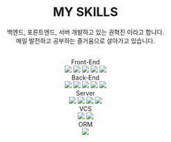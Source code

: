 <center>
<h1>MY SKILLS</h1>
<span> 백엔드, 포른트엔드, 서버 개발하고 있는 권혁진 이라고 합니다. <br>
매일 발전하고 공부하는 즐거움으로 살아가고 있습니다.</span><br><br>
<p>
Front-End<br>
<img src="https://img.shields.io/badge/HTML5-E34F26?style=for-the-badge&logo=HTML5&logoColor=white"/>
<img src="https://img.shields.io/badge/CSS3-1572B6?style=for-the-badge&logo=CSS3&logoColor=white"/>
<img src="https://img.shields.io/badge/JavaScript-F7DF1E?style=for-the-badge&logo=JavaScript&logoColor=white"/>
<img src="https://img.shields.io/badge/jquery-F7DF1E?style=for-the-badge&logo=jquery&logoColor=white"/>
<img src="https://img.shields.io/badge/eslint-4B32C3?style=for-the-badge&logo=eslint&logoColor=white"/>
<br>
Back-End<br>
<img src="https://img.shields.io/badge/Node.js-339933?style=for-the-badge&logo=Node.js&logoColor=white"/>
<img src="https://img.shields.io/badge/express-339933?style=for-the-badge&logo=express&logoColor=white"/>
<img src="https://img.shields.io/badge/npm-CB3837?style=for-the-badge&logo=npm&logoColor=white"/>
<img src="https://img.shields.io/badge/PHP-777BB4?style=for-the-badge&logo=PHP&logoColor=white"/>
<img src="https://img.shields.io/badge/MySQL-4479A1?style=for-the-badge&logo=MySQL&logoColor=white"/>
<br>
Server<br>
<img src="https://img.shields.io/badge/Amazon AWS-232F3E?style=for-the-badge&logo=Amazon%20AWS&logoColor=white"/>
<img src="https://img.shields.io/badge/ubuntu-E95420?style=for-the-badge&logo=ubuntu&logoColor=white">
<img src="https://img.shields.io/badge/nginx-009639?style=for-the-badge&logo=nginx&logoColor=white">
<img src="https://img.shields.io/badge/apache-D22128?style=for-the-badge&logo=apache&logoColor=white">
<br>
VCS<br>
<img src="https://img.shields.io/badge/git-F05032?style=for-the-badge&logo=git&logoColor=white">
<img src="https://img.shields.io/badge/svn-FFB13B?style=for-the-badge&logo=svn&logoColor=white">
<br>
ORM<br>
<img src="https://img.shields.io/badge/sequelize-FFB13B?style=for-the-badge&logo=sequelize&logoColor=white">

</p>
</center>
